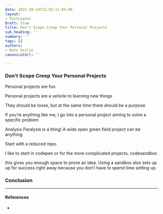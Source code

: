 ```yaml
---
date: 2022-10-24T22:56:11-05:00
layout:
- PostLayout
Draft: true
title: Don’t Scope Creep Your Personal Projects
sub_heading: ''
summary: ''
tags: []
authors:
- Nate Geslin
canonicalUrl: ''

---
```

### Don’t Scope Creep Your Personal Projects

Personal projects are fun

Personal projects are a vehicle to learning new things

They should be loose, but at the same time there should be a purpose

If you’re anything like me, I go into a personal project aiming to solve a specific problem

Analysis Paralysis is a thing! A wide open green field project can be anything

Start with a reduced repo.

I like to start in codepen or for the more complicated projects, codesandbox

this gives you enough space to prove an idea. Using a sandbox also sets up up for success right away because you don’t have to spend time setting up.

### Conclusion

***

#### References

* 